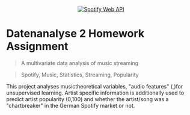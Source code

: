 <p align = "center">

<a href="https://developer.spotify.com/documentation/web-api/reference/tracks/get-audio-features/">
	<img src="https://developer.spotify.com/assets/branding-guidelines/logo@2x.png" title="Spotify Web API">
</a>
</p>

# Datenanalyse 2 Homework Assignment
> A multivariate data analysis of music streaming

> Spotify, Music, Statistics, Streaming, Popularity

This project analyses musictheoretical variables, "audio features" (<a href = "http://web.media.mit.edu/~tristan/phd/dissertation/index.html" title = "Jehan, 2005"> </a>)for unsupervised learning. Artist specific information is additionally used to predict artist popularity (0,100) and whether the artist/song was a "chartbreaker" in the German Spotify market or not.
